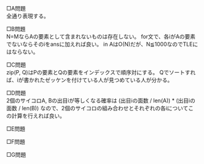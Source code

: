 □A問題  
全通り表現する。

□B問題  
N=MならAの要素として含まれないものは存在しない。
for文で、各iがAの要素でないならそのiをansに加えれば良い。
in AはO(N)だが、N≦1000なのでTLEにはならない。

□C問題  
zip(P, Q)はPの要素とQの要素をインデックスで順序対にする。
Qでソートすれば、iが書かれたゼッケンを付けている人が見つめている人が分かる。

□D問題  
2個のサイコロA, Bの出目iが等しくなる確率は (出目iの面数 / len(A)) * (出目iの面数 / len(B))
なので、2個のサイコロの組み合わせとそれぞれの各iについてこの計算を行えれば良い。

□E問題  


□F問題  


□G問題  

